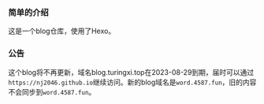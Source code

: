 ### 简单的介绍
这是一个blog仓库，使用了Hexo。
### 公告
这个blog将不再更新，域名blog.turingxi.top在2023-08-29到期，届时可以通过```https://nj2046.github.io```继续访问。新的blog域名是```word.4587.fun```，旧的内容不会同步到```word.4587.fun```。
